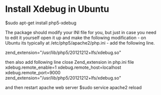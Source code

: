 Install Xdebug in Ubuntu
=========================
$sudo apt-get install php5-xdebug


The package should modify your INI file for you, but just in case you need to edit it yourself
open it up and make the following modification - on Ubuntu its typically at
/etc/php5/apache2/php.ini - add the following line.

zend_extension="/usr/lib/php5/20121212+lfs/xdebug.so"

then also add following line close Zend_extension in php.ini file
xdebug.remote_enable=1
xdebug.remote_host=localhost
xdebug.remote_port=9000
zend_extension="/usr/lib/php5/20121212+lfs/xdebug.so"

and then restart apache web server
$sudo service apache2 reload